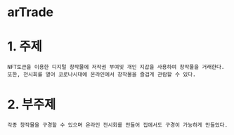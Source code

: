 # arTrade


# 1. 주제 
    NFT토큰을 이용한 디지털 창작물에 저작권 부여및 개인 지갑을 사용하여 창작물을 거래한다.
    또한, 전시회를 열어 코로나시대에 온라인에서 창작물을 즐겁게 관람할 수 있다.
    
# 2. 부주제
    각종 창작물을 구경할 수 있으며 온라인 전시회를 만들어 집에서도 구경이 가능하게 만들었다.
    
